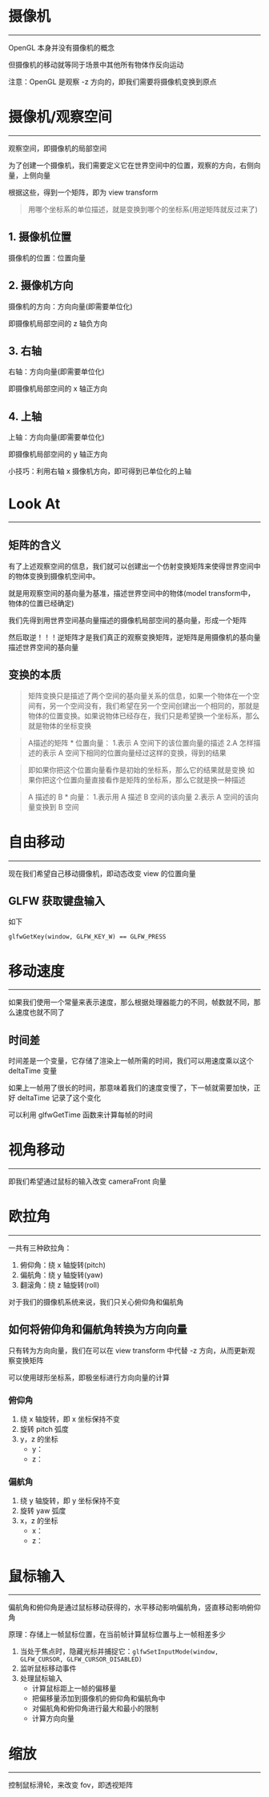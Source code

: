 # 摄像机
---

OpenGL 本身并没有摄像机的概念

但摄像机的移动就等同于场景中其他所有物体作反向运动

注意：OpenGL 是观察 -z 方向的，即我们需要将摄像机变换到原点

# 摄像机/观察空间
---

观察空间，即摄像机的局部空间

为了创建一个摄像机，我们需要定义它在世界空间中的位置，观察的方向，右侧向量，上侧向量

根据这些，得到一个矩阵，即为 view transform

> 用哪个坐标系的单位描述，就是变换到哪个的坐标系(用逆矩阵就反过来了)

## 1. 摄像机位置

摄像机的位置：位置向量

## 2. 摄像机方向

摄像机的方向：方向向量(即需要单位化)

即摄像机局部空间的 z 轴负方向

## 3. 右轴

右轴：方向向量(即需要单位化)

即摄像机局部空间的 x 轴正方向

## 4. 上轴

上轴：方向向量(即需要单位化)

即摄像机局部空间的 y 轴正方向

小技巧：利用右轴 x 摄像机方向，即可得到已单位化的上轴

# Look At
---

## 矩阵的含义
有了上述观察空间的信息，我们就可以创建出一个仿射变换矩阵来使得世界空间中的物体变换到摄像机空间中。

就是用观察空间的基向量为基准，描述世界空间中的物体(model transform中，物体的位置已经确定)

我们先得到用世界空间基向量描述的摄像机局部空间的基向量，形成一个矩阵

然后取逆！！！逆矩阵才是我们真正的观察变换矩阵，逆矩阵是用摄像机的基向量描述世界空间的基向量

## 变换的本质

>矩阵变换只是描述了两个空间的基向量关系的信息，如果一个物体在一个空间有，另一个空间没有，我们希望在另一个空间创建出一个相同的，那就是物体的位置变换。如果说物体已经存在，我们只是希望换一个坐标系，那么就是物体的坐标变换

>A描述的矩阵 * 位置向量：
>1.表示 A 空间下的该位置向量的描述
>2.A 怎样描述的表示 A 空间下相同的位置向量经过这样的变换，得到的结果

>即如果你把这个位置向量看作是初始的坐标系，那么它的结果就是变换
>如果你把这个位置向量直接看作是矩阵的坐标系，那么它就是换一种描述

>A 描述的 B * 向量：
>1.表示用 A 描述 B 空间的该向量
>2.表示 A 空间的该向量变换到 B 空间

# 自由移动
---

现在我们希望自己移动摄像机，即动态改变 view 的位置向量

## GLFW 获取键盘输入

如下
```
glfwGetKey(window, GLFW_KEY_W) == GLFW_PRESS
```

# 移动速度
---

如果我们使用一个常量来表示速度，那么根据处理器能力的不同，帧数就不同，那么速度也就不同了

## 时间差

时间差是一个变量，它存储了渲染上一帧所需的时间，我们可以用速度乘以这个 deltaTime 变量

如果上一帧用了很长的时间，那意味着我们的速度变慢了，下一帧就需要加快，正好 deltaTime 记录了这个变化

可以利用 glfwGetTime 函数来计算每帧的时间

# 视角移动
---

即我们希望通过鼠标的输入改变 cameraFront 向量

# 欧拉角
---

一共有三种欧拉角：
1. 俯仰角：绕 x 轴旋转(pitch)
2. 偏航角：绕 y 轴旋转(yaw)
3. 翻滚角：绕 z 轴旋转(roll)

对于我们的摄像机系统来说，我们只关心俯仰角和偏航角

## 如何将俯仰角和偏航角转换为方向向量

只有转为方向向量，我们在可以在 view transform 中代替 -z 方向，从而更新观察变换矩阵

可以使用球形坐标系，即极坐标进行方向向量的计算

### 俯仰角

1. 绕 x 轴旋转，即 x 坐标保持不变
2. 旋转 pitch 弧度
3. y，z 的坐标
	- y：
	- z：

### 偏航角

1. 绕 y 轴旋转，即 y 坐标保持不变
2. 旋转 yaw 弧度
3. x，z 的坐标
	- x：
	- z：
	
# 鼠标输入
---

偏航角和俯仰角是通过鼠标移动获得的，水平移动影响偏航角，竖直移动影响俯仰角

原理：存储上一帧鼠标位置，在当前帧计算鼠标位置与上一帧相差多少

1. 当处于焦点时，隐藏光标并捕捉它：`glfwSetInputMode(window, GLFW_CURSOR, GLFW_CURSOR_DISABLED)`
2. 监听鼠标移动事件
3. 处理鼠标输入
	- 计算鼠标距上一帧的偏移量
	- 把偏移量添加到摄像机的俯仰角和偏航角中
	- 对偏航角和俯仰角进行最大和最小的限制
	- 计算方向向量

# 缩放
---

控制鼠标滑轮，来改变 fov，即透视矩阵
